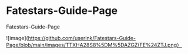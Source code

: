 # Fatestars-Guide-Page
Fatestars-Guide-Page

![image](https://github.com/userink/Fatestars-Guide-Page/blob/main/images/TTXHA28S8%5DM%5DAZGZ(FE%24ZTJ.png）
